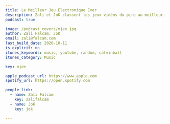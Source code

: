 ```yaml
---
title: Le Meilleur Jeu Electronique Ever
description: Zali et JoK classent les jeux vidéos du pire au meilleur.
podcast: true

image: /podcast_covers/mjee.jpg
author: Zali Falcam, JoK
email: zali@falcam.com
last_build_date: 2020-10-11
is_explicit: no
itunes_keywords: music, youtube, random, calvinball
itunes_category: Music

key: mjee

apple_podcast_url: https://www.apple.com
spotify_url: https://open.spotify.com

people_link: 
  - name: Zali Falcam
    key: zalifalcam
  - name: JoK
    key: jok

---
```


<Podcast/>